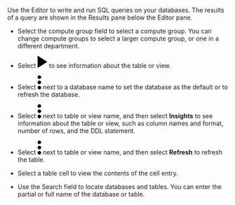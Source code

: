 
Use the Editor to write and run SQL queries on your databases. The results of a query are shown in the Results pane below the Editor pane.

-   Select the compute group field to select a compute group. You can change compute groups to select a larger compute group, or one in a different department.

-   Select ![cov-icn_run_play_arrow-15px.svg](Images/sab1591895330300.svg) to see information about the table or view.

-   Select ![""](Images/zsz1597101912145.svg) next to a database name to set the database as the default or to refresh the database.

-   Select ![""](Images/zsz1597101912145.svg) next to table or view name, and then select **Insights** to see information about the table or view, such as column names and format, number of rows, and the DDL statement.

-   Select ![""](Images/zsz1597101912145.svg) next to table or view name, and then select **Refresh** to refresh the table.

-   Select a table cell to view the contents of the cell entry.

-   Use the Search field to locate databases and tables. You can enter the partial or full name of the database or table.


